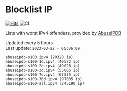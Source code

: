 # Blocklist IP

[![Hits](https://hits.seeyoufarm.com/api/count/incr/badge.svg?url=https%3A%2F%2Fgithub.com%2Fborestad%2Fblocklist-ip%2F&count_bg=%2379C83D&title_bg=%23555555&icon=&icon_color=%23E7E7E7&title=hits&edge_flat=false)](https://hits.seeyoufarm.com)  ![CI](https://img.shields.io/github/workflow/status/borestad/blocklist-ip/CI?style=flat-square)

Lists with worst IPv4 offenders, provided by [AbuseIPDB](https://www.abuseipdb.com/)

<!-- FOOTER-PLACEHOLDER -->
Updated every 5 hours<br>
Last update: `2023-03-22 - 05:06:09`
```
abuseipdb-s100.ipv4 (20320 ip)
abuseipdb-s100-1d.ipv4 (40572 ip)
abuseipdb-s100-2d.ipv4 (49026 ip)
abuseipdb-s100-3d.ipv4 (55065 ip)
abuseipdb-s100-7d.ipv4 (67575 ip)
abuseipdb-s100-30d.ipv4 (97035 ip)
abuseipdb-s100-all.ipv4 (245190 ip)
```
